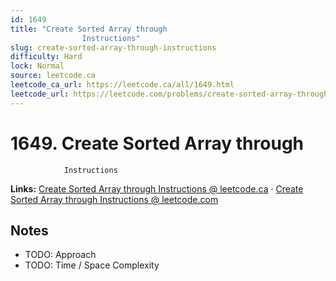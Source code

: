 ```yaml
--- 
id: 1649
title: "Create Sorted Array through
                Instructions"
slug: create-sorted-array-through-instructions
difficulty: Hard
lock: Normal
source: leetcode.ca
leetcode_ca_url: https://leetcode.ca/all/1649.html
leetcode_url: https://leetcode.com/problems/create-sorted-array-through-instructions/
---
```


# 1649. Create Sorted Array through
                Instructions

**Links:** [Create Sorted Array through
                Instructions @ leetcode.ca](https://leetcode.ca/all/1649.html) · [Create Sorted Array through
                Instructions @ leetcode.com](https://leetcode.com/problems/create-sorted-array-through-instructions/)

## Notes
- TODO: Approach
- TODO: Time / Space Complexity
